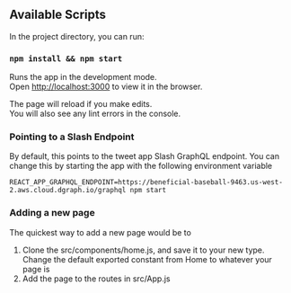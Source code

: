 ## Available Scripts

In the project directory, you can run:

### `npm install && npm start`

Runs the app in the development mode.<br />
Open [http://localhost:3000](http://localhost:3000) to view it in the browser.

The page will reload if you make edits.<br />
You will also see any lint errors in the console.

### Pointing to a Slash Endpoint

By default, this points to the tweet app Slash GraphQL endpoint. You can change this by starting the app with the following environment variable

```
REACT_APP_GRAPHQL_ENDPOINT=https://beneficial-baseball-9463.us-west-2.aws.cloud.dgraph.io/graphql npm start
```

### Adding a new page

The quickest way to add a new page would be to
1) Clone the src/components/home.js, and save it to your new type. Change the default exported constant from Home to whatever your page is
2) Add the page to the routes in src/App.js
